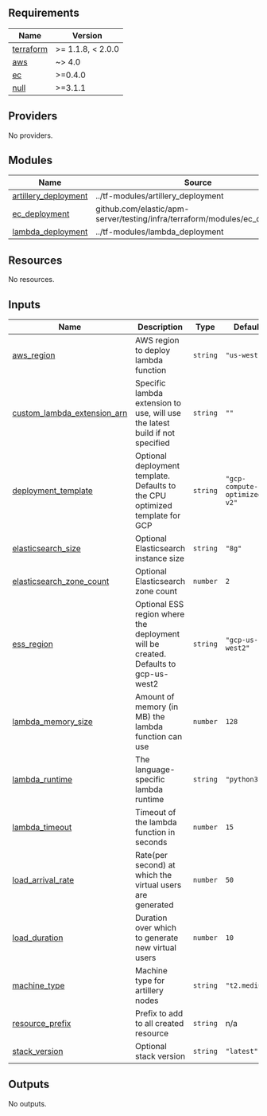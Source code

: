 <!-- BEGIN_TF_DOCS -->
## Requirements

| Name | Version |
|------|---------|
| <a name="requirement_terraform"></a> [terraform](#requirement\_terraform) | >= 1.1.8, < 2.0.0 |
| <a name="requirement_aws"></a> [aws](#requirement\_aws) | ~> 4.0 |
| <a name="requirement_ec"></a> [ec](#requirement\_ec) | >=0.4.0 |
| <a name="requirement_null"></a> [null](#requirement\_null) | >=3.1.1 |

## Providers

No providers.

## Modules

| Name | Source | Version |
|------|--------|---------|
| <a name="module_artillery_deployment"></a> [artillery\_deployment](#module\_artillery\_deployment) | ../tf-modules/artillery_deployment | n/a |
| <a name="module_ec_deployment"></a> [ec\_deployment](#module\_ec\_deployment) | github.com/elastic/apm-server/testing/infra/terraform/modules/ec_deployment | n/a |
| <a name="module_lambda_deployment"></a> [lambda\_deployment](#module\_lambda\_deployment) | ../tf-modules/lambda_deployment | n/a |

## Resources

No resources.

## Inputs

| Name | Description | Type | Default | Required |
|------|-------------|------|---------|:--------:|
| <a name="input_aws_region"></a> [aws\_region](#input\_aws\_region) | AWS region to deploy lambda function | `string` | `"us-west-2"` | no |
| <a name="input_custom_lambda_extension_arn"></a> [custom\_lambda\_extension\_arn](#input\_custom\_lambda\_extension\_arn) | Specific lambda extension to use, will use the latest build if not specified | `string` | `""` | no |
| <a name="input_deployment_template"></a> [deployment\_template](#input\_deployment\_template) | Optional deployment template. Defaults to the CPU optimized template for GCP | `string` | `"gcp-compute-optimized-v2"` | no |
| <a name="input_elasticsearch_size"></a> [elasticsearch\_size](#input\_elasticsearch\_size) | Optional Elasticsearch instance size | `string` | `"8g"` | no |
| <a name="input_elasticsearch_zone_count"></a> [elasticsearch\_zone\_count](#input\_elasticsearch\_zone\_count) | Optional Elasticsearch zone count | `number` | `2` | no |
| <a name="input_ess_region"></a> [ess\_region](#input\_ess\_region) | Optional ESS region where the deployment will be created. Defaults to gcp-us-west2 | `string` | `"gcp-us-west2"` | no |
| <a name="input_lambda_memory_size"></a> [lambda\_memory\_size](#input\_lambda\_memory\_size) | Amount of memory (in MB) the lambda function can use | `number` | `128` | no |
| <a name="input_lambda_runtime"></a> [lambda\_runtime](#input\_lambda\_runtime) | The language-specific lambda runtime | `string` | `"python3.9"` | no |
| <a name="input_lambda_timeout"></a> [lambda\_timeout](#input\_lambda\_timeout) | Timeout of the lambda function in seconds | `number` | `15` | no |
| <a name="input_load_arrival_rate"></a> [load\_arrival\_rate](#input\_load\_arrival\_rate) | Rate(per second) at which the virtual users are generated | `number` | `50` | no |
| <a name="input_load_duration"></a> [load\_duration](#input\_load\_duration) | Duration over which to generate new virtual users | `number` | `10` | no |
| <a name="input_machine_type"></a> [machine\_type](#input\_machine\_type) | Machine type for artillery nodes | `string` | `"t2.medium"` | no |
| <a name="input_resource_prefix"></a> [resource\_prefix](#input\_resource\_prefix) | Prefix to add to all created resource | `string` | n/a | yes |
| <a name="input_stack_version"></a> [stack\_version](#input\_stack\_version) | Optional stack version | `string` | `"latest"` | no |

## Outputs

No outputs.
<!-- END_TF_DOCS -->
